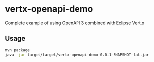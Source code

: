 # vertx-openapi-demo
Complete example of using OpenAPI 3 combined with Eclipse Vert.x

## Usage

```sh
mvn package
java -jar target/target/vertx-openapi-demo-0.0.1-SNAPSHOT-fat.jar
```
